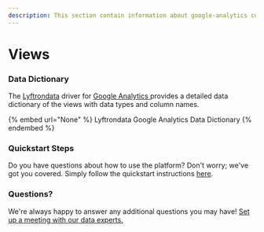 ```yaml
---
description: This section contain information about google-analytics connector views information
---
```


# Views

### Data Dictionary

The [Lyftrondata](https://www.lyftrondata.com/) driver for [Google Analytics](None/)[ ](https://www.lyftrondata.com/integration/google-analytics/)provides a detailed data dictionary of the views with data types and column names.

{% embed url="None" %}
Lyftrondata Google Analytics Data Dictionary
{% endembed %}

### Quickstart Steps

Do you have questions about how to use the platform? Don't worry; we've got you covered. Simply follow the quickstart instructions [here](../README.md).

### Questions? <a href="#questions" id="questions"></a>

We're always happy to answer any additional questions you may have! [Set up a meeting with our data experts.](https://www.lyftrondata.com/book-a-meeting/)


